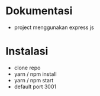 # Dokumentasi

- project menggunakan express js

# Instalasi
- clone repo
- yarn / npm install
- yarn / npm start
- default port 3001